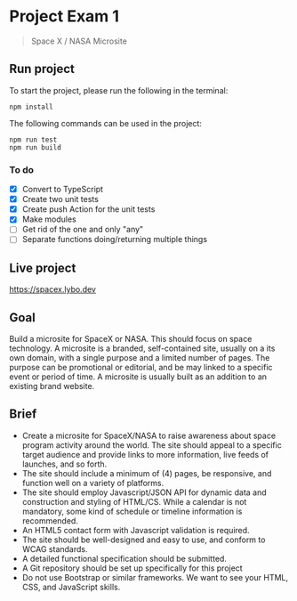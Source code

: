 # Project Exam 1

> Space X / NASA Microsite

## Run project

To start the project, please run the following in the terminal:

```
npm install
```

The following commands can be used in the project:

```
npm run test
npm run build
```

### To do

- [x] Convert to TypeScript
- [x] Create two unit tests
- [x] Create push Action for the unit tests
- [x] Make modules
- [ ] Get rid of the one and only "any"
- [ ] Separate functions doing/returning multiple things

## Live project

https://spacex.lybo.dev

## Goal

Build a microsite for SpaceX or NASA. This should focus on space technology.
A microsite is a branded, self-contained site, usually on a its own domain, with a single purpose and a limited number of pages. The purpose can be promotional or editorial, and be may linked to a specific event or period of time. A microsite is usually built as an addition to an existing brand website.

## Brief

- Create a microsite for SpaceX/NASA to raise awareness about space program activity around the world. The site should appeal to a specific target audience and provide links to more information, live feeds of launches, and so forth.
- The site should include a minimum of (4) pages, be responsive, and function well on a variety of platforms.
- The site should employ Javascript/JSON API for dynamic data and construction and styling of HTML/CS. While a calendar is not mandatory, some kind of schedule or timeline information is recommended.
- An HTML5 contact form with Javascript validation is required.
- The site should be well-designed and easy to use, and conform to WCAG standards.
- A detailed functional specification should be submitted.
- A Git repository should be set up specifically for this project
- Do not use Bootstrap or similar frameworks. We want to see your HTML, CSS, and JavaScript skills.
